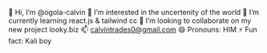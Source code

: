 
👋 Hi, I’m @ogola-calvin
👀 I’m interested in the uncertenity of the world
🌱 I’m currently learning react.js & tailwind cc
💞️ I’m looking to collaborate on my new project looky.biz
📫 calvintrades0@gmail.com
😄 Pronouns: HIM
⚡ Fun fact: Kali boy

